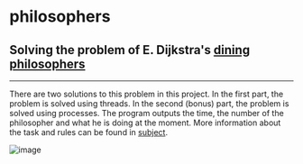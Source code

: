 # philosophers

## Solving the problem of E. Dijkstra's [dining philosophers](https://en.wikipedia.org/wiki/Dining_philosophers_problem)
-----------------------

There are two solutions to this problem in this project. In the first part, the problem is solved using threads. In the second (bonus) part, the problem is solved using processes.
The program outputs the time, the number of the philosopher and what he is doing at the moment. More information about the task and rules can be found in [subject](https://github.com/Fuse23/philosophers/blob/main/en.subject.pdf).

![image](https://user-images.githubusercontent.com/57636684/171910525-cbd6b959-4239-49d1-a831-4c8904d61286.png)
